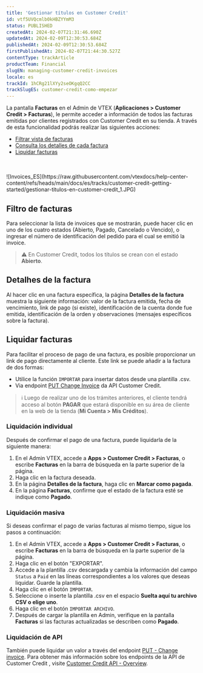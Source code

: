 ```yaml
---
title: 'Gestionar títulos en Customer Credit'
id: vtf5UVQcmlb0kHBZYYmM3
status: PUBLISHED
createdAt: 2024-02-07T21:31:46.690Z
updatedAt: 2024-02-09T12:30:53.684Z
publishedAt: 2024-02-09T12:30:53.684Z
firstPublishedAt: 2024-02-07T21:44:30.527Z
contentType: trackArticle
productTeam: Financial
slugEN: managing-customer-credit-invoices
locale: es
trackId: 1hCRg21lXYy2seOKgqQ2CC
trackSlugES: customer-credit-como-empezar
---
```


La pantalla __Facturas__ en el Admin de VTEX (__Aplicaciones > Customer Credit > Facturas__), le permite acceder a información de todos las facturas emitidas por clientes registrados con Customer Credit en su tienda. A través de esta funcionalidad podrás realizar las siguientes acciones:

- [Filtrar vista de facturas](#filtro-de-facturas) 
- [Consulta los detalles de cada factura](#detalhes-de-la-factura)
- [Liquidar facturas](#liquidar-facturas)
<br>
<br>
![Invoices_ES](https://raw.githubusercontent.com/vtexdocs/help-center-content/refs/heads/main/docs/es/tracks/customer-credit-getting-started/gestionar-titulos-en-customer-credit_1.JPG)

## Filtro de facturas

Para seleccionar la lista de invoices que se mostrarán, puede hacer clic en uno de los cuatro estados (Abierto, Pagado, Cancelado o Vencido), o ingresar el número de identificación del pedido para el cual se emitió la invoice.

>⚠️ En Customer Credit, todos los títulos se crean con el estado **Abierto**.

## Detalhes de la factura

Al hacer clic en una factura específica, la página __Detalles de la factura__ muestra la siguiente información: valor de la factura emitida, fecha de vencimiento, link de pago (si existe), identificación de la cuenta donde fue emitida, identificación de la orden y observaciones (mensajes específicos sobre la factura).

## Liquidar facturas

Para facilitar el proceso de pago de una factura, es posible proporcionar un link de pago directamente al cliente. Este link se puede añadir a la factura de dos formas:

- Utilice la función `IMPORTAR` para insertar datos desde una plantilla .csv.
- Via endpoint [PUT Change Invoice](https://developers.vtex.com/docs/api-reference/customer-credit-api#put-/api/creditcontrol/accounts/-creditAccountId-/invoices/-invoiceId-) da API Customer Credit.

>ℹ️ Luego de realizar uno de los trámites anteriores, el cliente tendrá acceso al botón **PAGAR** que estará disponible en su área de cliente en la web de la tienda (<b>Mi Cuenta > Mis Créditos</b >).

### Liquidación individual

Después de confirmar el pago de una factura, puede liquidarla de la siguiente manera:

1. En el Admin VTEX, accede a __Apps > Customer Credit > Facturas__, o escribe __Facturas__ en la barra de búsqueda en la parte superior de la página.
2. Haga clic en la factura deseada.
3. En la página __Detalles de la factura__, haga clic en __Marcar como pagada__.
4. En la página __Facturas__, confirme que el estado de la factura esté se indique como __Pagado__.

### Liquidación masiva

Si deseas confirmar el pago de varias facturas al mismo tiempo, sigue los pasos a continuación:

1. En el Admin VTEX, accede a __Apps > Customer Credit > Facturas__, o escribe __Facturas__ en la barra de búsqueda en la parte superior de la página.
2. Haga clic en el botón "EXPORTAR".
3. Accede a la plantilla .csv descargada y cambia la información del campo `Status` a `Paid` en las líneas correspondientes a los valores que deseas liquidar. Guarde la plantilla. 
4. Haga clic en el botón `IMPORTAR`.
5. Seleccione o inserte la plantilla .csv en el espacio __Suelta aquí tu archivo CSV o elige uno__.
6. Haga clic en el botón `IMPORTAR ARCHIVO`.
7. Después de cargar la plantilla en Admin, verifique en la pantalla __Facturas__ si las facturas actualizadas se describen como __Pagado__. 

### Liquidación de API

También puede liquidar un valor a través del endpoint [PUT - Change invoice](https://developers.vtex.com/docs/api-reference/customer-credit-api#put-/api/creditcontrol/accounts/-creditAccountId-/invoices/-invoiceId-). Para obtener más información sobre los endpoints de la API de Customer Credit , visite [Customer Credit API - Overview](https://developers.vtex.com/docs/api-reference/customer-credit-api#overview).

